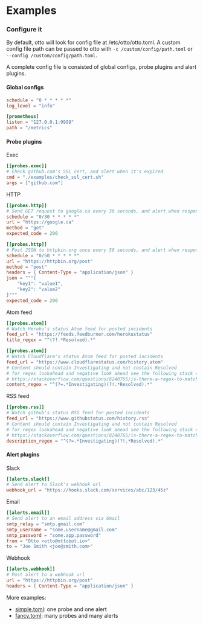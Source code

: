 # Examples

### Configure it

By default, otto will look for config file at /etc/otto/otto.toml. A custom config file path can be
passed to otto with `-c /custom/config/path.toml` or `--config /custom/config/path.toml`.

A complete config file is consisted of global configs, probe plugins and alert plugins.

#### Global configs

```toml
schedule = "0 * * * * *"
log_level = "info"

[prometheus]
listen = "127.0.0.1:9999"
path = "/metrics"
```

#### Probe plugins

Exec

```toml
[[probes.exec]]
# Check github.com's SSL cert, and alert when it's expired
cmd = "./examples/check_ssl_cert.sh"
args = ["github.com"]
```

HTTP

```toml
[[probes.http]]
# Send GET request to google.ca every 30 seconds, and alert when response status code is not 200
schedule = "0/30 * * * * *"
url = "https://google.ca"
method = "get"
expected_code = 200

[[probes.http]]
# Post JSON to httpbin.org once every 50 seconds, and alert when response status code is not 200
schedule = "0/50 * * * * *"
url = "https://httpbin.org/post"
method = "post"
headers = { Content-Type = "application/json" }
json = """{
    "key1": "value1",
    "key2": "value2"
}"""
expected_code = 200
```

Atom feed

```toml
[[probes.atom]]
# Watch Heroku's status Atom feed for posted incidents
feed_url = "https://feeds.feedburner.com/herokustatus"
title_regex = "^(?!.*Resolved).*"

[[probes.atom]]
# Watch Cloudflare's status Atom feed for posted incidents
feed_url = "https://www.cloudflarestatus.com/history.atom"
# Content should contain Investigating and not contain Resolved
# for regex lookahead and negative look ahead see the following stack overflow answer
# https://stackoverflow.com/questions/8240765/is-there-a-regex-to-match-a-string-that-contains-a-but-does-not-contain-b
content_regex = "^(?=.*Investigating)(?!.*Resolved).*"
```

RSS feed

```toml
[[probes.rss]]
# Watch github's status RSS feed for posted incidents
feed_url = "https://www.githubstatus.com/history.rss"
# Content should contain Investigating and not contain Resolved
# for regex lookahead and negative look ahead see the following stack overflow answer
# https://stackoverflow.com/questions/8240765/is-there-a-regex-to-match-a-string-that-contains-a-but-does-not-contain-b
description_regex = "^(?=.*Investigating)(?!.*Resolved).*"
```

#### Alert plugins

Slack

```toml
[[alerts.slack]]
# Send alert to Slack's webhook url
webhook_url = "https://hooks.slack.com/services/abc/123/45z"
```

Email

```toml
[[alerts.email]]
# Send alert to an email address via Gmail
smtp_relay = "smtp.gmail.com"
smtp_username = "some.username@gmail.com"
smtp_password = "some.app.password"
from = "Otto <otto@ottobot.io>"
to = "Joe Smith <joe@smith.com>"
```

Webhook

```toml
[[alerts.webhook]]
# Post alert to a webhook url
url = "https://httpbin.org/post"
headers = { Content-Type = "application/json" }
```

More examples:

- [simple.toml](./simple.toml): one probe and one alert
- [fancy.toml](./fancy.toml): many probes and many alerts
